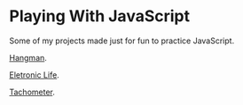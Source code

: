 # Playing With JavaScript
Some of my projects made just for fun to practice JavaScript.

[Hangman](https://github.com/apsampaio/PlayingWithJavascript/tree/master/Forca).

[Eletronic Life](https://github.com/apsampaio/PlayingWithJavascript/tree/master/VidaEletronica).

[Tachometer](https://github.com/apsampaio/PlayingWithJavascript/tree/master/Tacometro).